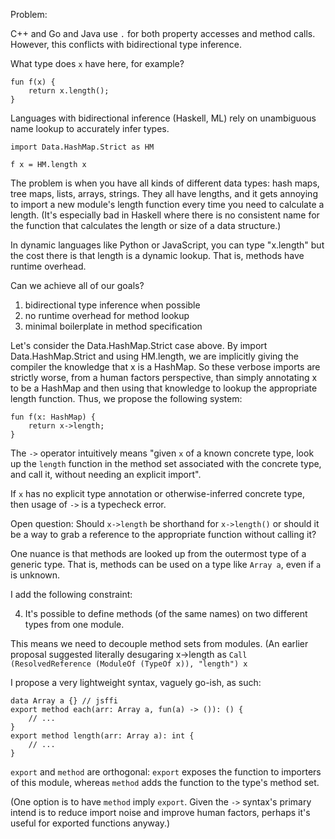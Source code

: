 Problem:

C++ and Go and Java use `.` for both property accesses and method calls.  However, this conflicts with bidirectional type inference.

What type does `x` have here, for example?

```
fun f(x) {
    return x.length();
}
```

Languages with bidirectional inference (Haskell, ML) rely on unambiguous name lookup to accurately infer types.

```
import Data.HashMap.Strict as HM

f x = HM.length x
```

The problem is when you have all kinds of different data types: hash maps, tree maps, lists, arrays, strings.  They all have lengths, and it gets annoying to import a new module's length function every time you need to calculate a length.  (It's especially bad in Haskell where there is no consistent name for the function that calculates the length or size of a data structure.)

In dynamic languages like Python or JavaScript, you can type "x.length" but the cost there is that length is a dynamic lookup.  That is, methods have runtime overhead.

Can we achieve all of our goals?

1. bidirectional type inference when possible
2. no runtime overhead for method lookup
3. minimal boilerplate in method specification

Let's consider the Data.HashMap.Strict case above.  By import Data.HashMap.Strict and using HM.length, we are implicitly giving the compiler the knowledge that x is a HashMap.  So these verbose imports are strictly worse, from a human factors perspective, than simply annotating x to be a HashMap and then using that knowledge to lookup the appropriate length function.  Thus, we propose the following system:

```
fun f(x: HashMap) {
    return x->length;
}
```

The `->` operator intuitively means "given `x` of a known concrete type, look up the `length` function in the method set associated with the concrete type, and call it, without needing an explicit import".

If `x` has no explicit type annotation or otherwise-inferred concrete type, then usage of `->` is a typecheck error.

Open question: Should `x->length` be shorthand for `x->length()` or should it be a way to grab a reference to the appropriate function without calling it?

One nuance is that methods are looked up from the outermost type of a generic type.  That is, methods can be used on a type like `Array a`, even if `a` is unknown.

I add the following constraint:

4. It's possible to define methods (of the same names) on two different types from one module.

This means we need to decouple method sets from modules.  (An earlier proposal suggested literally desugaring x->length as `Call (ResolvedReference (ModuleOf (TypeOf x)), "length") x`

I propose a very lightweight syntax, vaguely go-ish, as such:

```
data Array a {} // jsffi
export method each(arr: Array a, fun(a) -> ()): () {
    // ...
}
export method length(arr: Array a): int {
    // ...
}
```

`export` and `method` are orthogonal: `export` exposes the function to importers of this module, whereas `method` adds the function to the type's method set.

(One option is to have `method` imply `export`.  Given the `->` syntax's primary intend is to reduce import noise and improve human factors, perhaps it's useful for exported functions anyway.)
